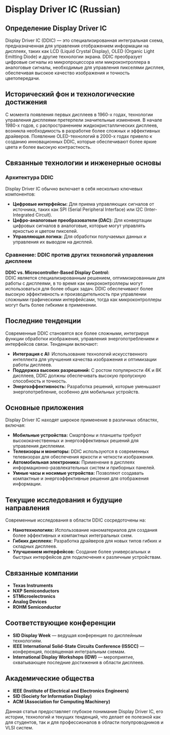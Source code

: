# Display Driver IC (Russian)

## Определение Display Driver IC

Display Driver IC (DDIC) — это специализированная интегральная схема, предназначенная для управления отображением информации на дисплеях, таких как LCD (Liquid Crystal Display), OLED (Organic Light Emitting Diode) и другие технологии экрана. DDIC преобразует цифровые сигналы из микропроцессора или микроконтроллера в аналоговые сигналы, необходимые для управления пикселями дисплея, обеспечивая высокое качество изображения и точность цветопередачи.

## Исторический фон и технологические достижения

С момента появления первых дисплеев в 1960-х годах, технологии управления дисплеями претерпели значительные изменения. В начале 1980-х годов, с распространением жидкокристаллических дисплеев, возникла необходимость в разработке более сложных и эффективных драйверов. Появление OLED-технологий в 2000-х годах привело к созданию инновационных DDIC, которые обеспечивают более яркие цвета и более высокую контрастность.

## Связанные технологии и инженерные основы

### Архитектура DDIC

Display Driver IC обычно включает в себя несколько ключевых компонентов:

- **Цифровые интерфейсы:** Для приема управляющих сигналов от источника, таких как SPI (Serial Peripheral Interface) или I2C (Inter-Integrated Circuit).
- **Цифро-аналоговые преобразователи (DAC):** Для конвертации цифровых сигналов в аналоговые, которые могут управлять яркостью и цветом пикселей.
- **Управляющая логика:** Для обработки получаемых данных и управления их выводом на дисплей.

### Сравнение: DDIC против других технологий управления дисплеем

**DDIC vs. Microcontroller-Based Display Control:**  
DDIC является специализированным решением, оптимизированным для работы с дисплеями, в то время как микроконтроллеры могут использоваться для более общих задач. DDIC обеспечивают более высокую эффективность и производительность при управлении сложными графическими интерфейсами, тогда как микроконтроллеры могут быть более гибкими в применении.

## Последние тенденции

Современные DDIC становятся все более сложными, интегрируя функции обработки изображения, управления энергопотреблением и интерфейсов связи. Тенденции включают:

- **Интеграция с AI:** Использование технологий искусственного интеллекта для улучшения качества изображения и оптимизации работы дисплеев.
- **Поддержка высоких разрешений:** С ростом популярности 4K и 8K дисплеев, DDIC должны обеспечивать высокую пропускную способность и точность.
- **Энергоэффективность:** Разработка решений, которые уменьшают энергопотребление, особенно для мобильных устройств.

## Основные приложения

Display Driver IC находят широкое применение в различных областях, включая:

- **Мобильные устройства:** Смартфоны и планшеты требуют высококачественных и энергоэффективных решений для управления дисплеями.
- **Телевизоры и мониторы:** DDIC используются в современных телевизорах для обеспечения яркости и четкости изображения.
- **Автомобильная электроника:** Применение в дисплеях информационно-развлекательных систем и приборных панелей.
- **Умные часы и носимые устройства:** Позволяют создавать компактные и энергоэффективные решения для отображения информации.

## Текущие исследования и будущие направления

Современные исследования в области DDIC сосредоточены на:

- **Нанотехнологиях:** Использование наноматериалов для создания более эффективных и компактных интегральных схем.
- **Гибких дисплеях:** Разработка драйверов для новых типов гибких и складных дисплеев.
- **Улучшением интерфейсов:** Создание более универсальных и быстрых интерфейсов для подключения к различным устройствам.

## Связанные компании

- **Texas Instruments**
- **NXP Semiconductors**
- **STMicroelectronics**
- **Analog Devices**
- **ROHM Semiconductor**

## Соответствующие конференции

- **SID Display Week** — ведущая конференция по дисплейным технологиям.
- **IEEE International Solid-State Circuits Conference (ISSCC)** — конференция, посвященная интегральным схемам.
- **International Display Workshops (IDW)** — мероприятие, охватывающее последние достижения в области дисплеев.

## Академические общества

- **IEEE (Institute of Electrical and Electronics Engineers)**
- **SID (Society for Information Display)**
- **ACM (Association for Computing Machinery)**

Данная статья предоставляет глубокое понимание Display Driver IC, его истории, технологий и текущих тенденций, что делает ее полезной как для студентов, так и для профессионалов в области полупроводников и VLSI систем.